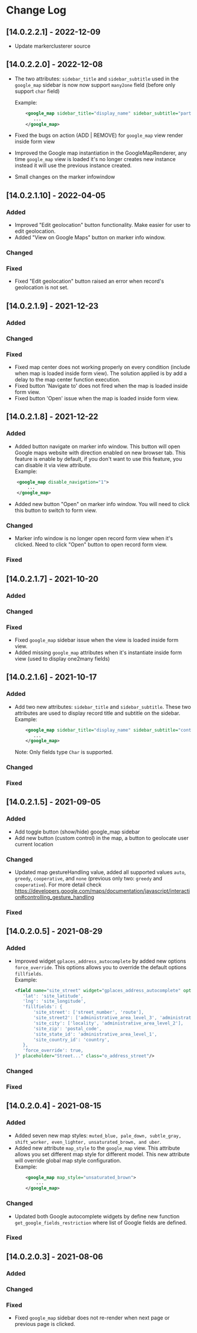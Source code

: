 # Change Log
## [14.0.2.2.1] - 2022-12-09
- Update markerclusterer source
## [14.0.2.2.0] - 2022-12-08
- The two attributes: `sidebar_title` and `sidebar_subtitle` used in the `google_map` sidebar is now now support `many2one` field (before only support `char` field)    

    Example:
    ```xml
        <google_map sidebar_title="display_name" sidebar_subtitle="partner_id">
           ...
        </google_map>
    ```
- Fixed the bugs on action (ADD | REMOVE) for `google_map` view render inside form view
- Improved the Google map instantiation in the GoogleMapRenderer, any time `google_map` view is loaded it's no longer creates new instance instead it will use the previous instance created. 
- Small changes on the marker infowindow

## [14.0.2.1.10] - 2022-04-05
### Added
- Improved "Edit geolocation" button functionality. Make easier for user to edit geolocation.
- Added "View on Google Maps" button on marker info window.
### Changed
### Fixed
- Fixed "Edit geolocation" button raised an error when record's geolocation is not set.

## [14.0.2.1.9] - 2021-12-23
### Added
### Changed
### Fixed
- Fixed map center does not working properly on every condition (include when map is loaded inside form view). The solution applied is by add a delay to the map center function execution.
- Fixed button 'Navigate to' does not fired when the map is loaded inside form view.
- Fixed button 'Open' issue when the map is loaded inside form view.
## [14.0.2.1.8] - 2021-12-22
### Added
- Added button navigate on marker info window. This button will open Google maps website with direction enabled on new browser tab. This feature is enable by default, if you don't want to use this feature, you can disable it via view attribute.   
Example:
```xml
    <google_map disable_navigation="1">
        ...
    </google_map>
```
- Added new button "Open" on marker info window. You will need to click this button to switch to form view.
### Changed
- Marker info window is no longer open record form view when it's clicked. Need to click "Open" button to open record form view.
### Fixed


## [14.0.2.1.7] - 2021-10-20
### Added
### Changed
### Fixed
- Fixed `google_map` sidebar issue when the view is loaded inside form view.
- Added missing `google_map` attributes when it's instantiate inside form view (used to display one2many fields)

## [14.0.2.1.6] - 2021-10-17
### Added
- Add two new attributes: `sidebar_title` and `sidebar_subtitle`. These two attributes are used to display record title and subtitle on the sidebar.    
    Example:
    ```xml
        <google_map sidebar_title="display_name" sidebar_subtitle="contact_address">
           ...
        </google_map>
    ```
  Note: Only fields type `Char` is supported.
### Changed
### Fixed


## [14.0.2.1.5] - 2021-09-05
### Added
- Add toggle button (show/hide) google_map sidebar
- Add new button (custom control) in the map, a button to geolocate user current location
### Changed
- Updated map gestureHandling value, added all supported values `auto`, `greedy`, `cooperative`, and `none` (previous only two: `greedy` and `cooperative`). For more detail check https://developers.google.com/maps/documentation/javascript/interaction#controlling_gesture_handling
### Fixed

## [14.0.2.0.5] - 2021-08-29
### Added
- Improved widget `gplaces_address_autocomplete` by added new options `force_override`. This options allows you to override the default options `fillfields`.    
     Example:
     ```xml
     <field name="site_street" widget="gplaces_address_autocomplete" options="{
        'lat': 'site_latitude',
        'lng': 'site_longitude',
        'fillfields': {
            'site_street': ['street_number', 'route'],
            'site_street2': ['administrative_area_level_3', 'administrative_area_level_4', 'administrative_area_level_5'],
            'site_city': ['locality', 'administrative_area_level_2'],
            'site_zip': 'postal_code',
            'site_state_id': 'administrative_area_level_1',
            'site_country_id': 'country',
        },
        'force_override': true,
    }" placeholder="Street..." class="o_address_street"/>
     ```
### Changed
### Fixed

## [14.0.2.0.4] - 2021-08-15
### Added
- Added seven new map styles: `muted_blue, pale_down, subtle_gray, shift_worker, even_lighter, unsaturated_brown, and uber`.
- Added new attribute `map_style` to the `google_map` view. This attribute allows you set different map style for different model. This new attribute will override global map style configuration.    
    Example: 
    ```xml
        <google_map map_style="unsaturated_brown">
            ...
        </google_map>
    ```

### Changed    
-  Updated both Google autocomplete widgets by define new function `get_google_fields_restriction` where list of Google fields are defined.

### Fixed    

## [14.0.2.0.3] - 2021-08-06
### Added    

### Changed    

### Fixed
- Fixed `google_map` sidebar does not re-render when next page or previous page is clicked.
